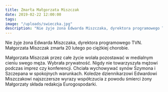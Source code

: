 ```yaml
---
title: Zmarła Małgorzata Miszczak
date: 2019-02-22 12:00:00
tags:
image: "/uploads/swieczka.jpg"
description: "Nie żyje żona Edwarda Miszczaka, dyrektora programowego TVN. Małgorzata Miszczak zmarła 20 lutego po ciężkiej chorobie."
---
```


Nie żyje żona Edwarda Miszczaka, dyrektora programowego TVN. Małgorzata Miszczak zmarła 20 lutego po ciężkiej chorobie.


Małgorzata Miszczak przez całe życie wolała pozostawać w medialnym cieniu swego męża. Wybrała prywatność. Nigdy nie towarzyszyła mężowi podczas imprez czy konferencji. Chciała wychowywać synów Szymona i Szczepana w spokojnych warunkach. Koledze dziennikarzowi Edwardowi Miszczakowi najszczersze wyrazy współczucia z powodu śmierci żony Małgorzaty składa redakcja Eurogospodarki.

